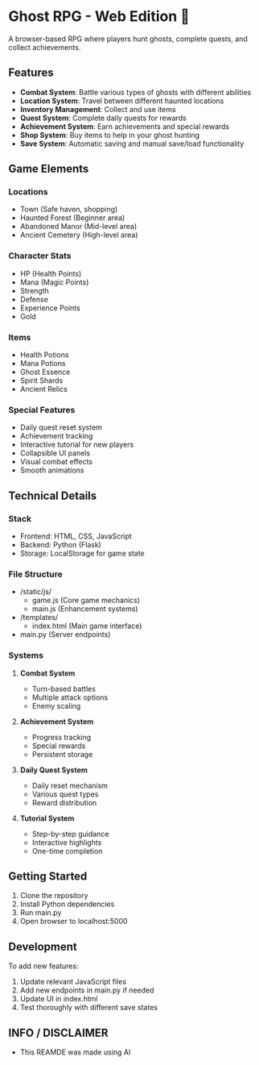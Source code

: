 # Ghost RPG - Web Edition 👻

A browser-based RPG where players hunt ghosts, complete quests, and collect achievements.

## Features

- **Combat System**: Battle various types of ghosts with different abilities
- **Location System**: Travel between different haunted locations
- **Inventory Management**: Collect and use items
- **Quest System**: Complete daily quests for rewards
- **Achievement System**: Earn achievements and special rewards
- **Shop System**: Buy items to help in your ghost hunting
- **Save System**: Automatic saving and manual save/load functionality

## Game Elements

### Locations
- Town (Safe haven, shopping)
- Haunted Forest (Beginner area)
- Abandoned Manor (Mid-level area)
- Ancient Cemetery (High-level area)

### Character Stats
- HP (Health Points)
- Mana (Magic Points)
- Strength
- Defense
- Experience Points
- Gold

### Items
- Health Potions
- Mana Potions
- Ghost Essence
- Spirit Shards
- Ancient Relics

### Special Features
- Daily quest reset system
- Achievement tracking
- Interactive tutorial for new players
- Collapsible UI panels
- Visual combat effects
- Smooth animations

## Technical Details

### Stack
- Frontend: HTML, CSS, JavaScript
- Backend: Python (Flask)
- Storage: LocalStorage for game state

### File Structure
- /static/js/
  - game.js (Core game mechanics)
  - main.js (Enhancement systems)
- /templates/
  - index.html (Main game interface)
- main.py (Server endpoints)

### Systems
1. **Combat System**
   - Turn-based battles
   - Multiple attack options
   - Enemy scaling

2. **Achievement System**
   - Progress tracking
   - Special rewards
   - Persistent storage

3. **Daily Quest System**
   - Daily reset mechanism
   - Various quest types
   - Reward distribution

4. **Tutorial System**
   - Step-by-step guidance
   - Interactive highlights
   - One-time completion

## Getting Started

1. Clone the repository
2. Install Python dependencies
3. Run main.py
4. Open browser to localhost:5000

## Development

To add new features:
1. Update relevant JavaScript files
2. Add new endpoints in main.py if needed
3. Update UI in index.html
4. Test thoroughly with different save states

## INFO / DISCLAIMER

- This REAMDE was made using AI